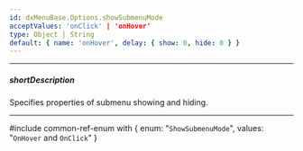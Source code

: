 ```yaml
---
id: dxMenuBase.Options.showSubmenuMode
acceptValues: 'onClick' | 'onHover'
type: Object | String
default: { name: 'onHover', delay: { show: 0, hide: 0 } }
---
```

---
##### shortDescription
Specifies properties of submenu showing and hiding.

---
#include common-ref-enum with {
    enum: "`ShowSubmenuMode`",
    values: "`OnHover` and `OnClick`"
}